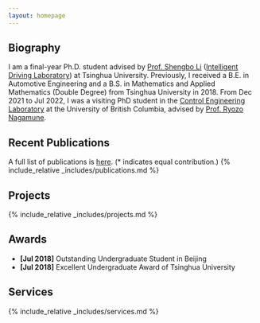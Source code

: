 ```yaml
---
layout: homepage
---
```


## Biography
I am a final-year Ph.D. student advised by <a href="http://www.svm.tsinghua.edu.cn/essay/80/1812.html" target="_blank">Prof. Shengbo Li</a> (<a href="http://www.idlab-tsinghua.com/thulab/labweb/index.html" target="_blank">Intelligent Driving Laboratory</a>) at Tsinghua University. 
Previously, I received a B.E. in Automotive Engineering and a B.S. in Mathematics and Applied Mathematics (Double Degree) from Tsinghua University in 2018. 
From Dec 2021 to Jul 2022, I was a visiting PhD student in the <a href="https://cel.mech.ubc.ca/" target="_blank">Control Engineering Laboratory</a> at the University of British Columbia, advised by <a href="https://mech.ubc.ca/ryozo-nagamune/" target="_blank">Prof. Ryozo Nagamune</a>. 

## Recent Publications
A full list of publications is <a href="assets/files/publication_list.pdf" target="_blank">here</a>. (* indicates equal contribution.)
{% include_relative _includes/publications.md %}

## Projects
{% include_relative _includes/projects.md %}

## Awards
- **[Jul 2018]** Outstanding Undergraduate Student in Beijing
- **[Jul 2018]** Excellent Undergraduate Award of Tsinghua University

## Services
{% include_relative _includes/services.md %}

